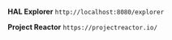 **HAL Explorer** ```http://localhost:8080/explorer```

**Project Reactor** ```https://projectreactor.io/```